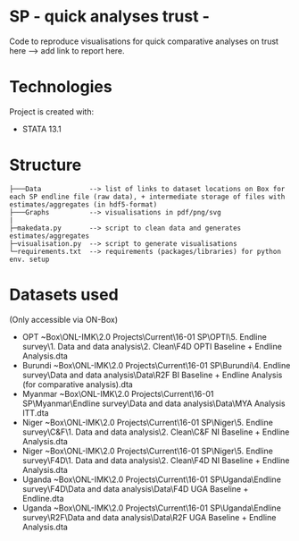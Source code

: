 # SP - quick analyses trust - 

Code to reproduce visualisations for quick comparative analyses on trust here <add link> --> add link to report here. 

# Technologies
Project is created with: 
- STATA 13.1

# Structure
```
├───Data            --> list of links to dataset locations on Box for each SP endline file (raw data), + intermediate storage of files with estimates/aggregates (in hdf5-format)
├───Graphs          --> visualisations in pdf/png/svg
|
├─makedata.py       --> script to clean data and generates estimates/aggregates
├─visualisation.py  --> script to generate visualisations
└─requirements.txt  --> requirements (packages/libraries) for python env. setup
```
# Datasets used
(Only accessible via ON-Box)
- OPT	~Box\ONL-IMK\2.0 Projects\Current\16-01 SP\OPTI\5. Endline survey\1. Data and data analysis\2. Clean\F4D OPTI Baseline + Endline Analysis.dta
- Burundi	~Box\ONL-IMK\2.0 Projects\Current\16-01 SP\Burundi\4. Endline survey\Data and data analysis\Data\R2F BI Baseline + Endline Analysis (for comparative analysis).dta
- Myanmar	~Box\ONL-IMK\2.0 Projects\Current\16-01 SP\Myanmar\Endline survey\Data and data analysis\Data\MYA Analysis ITT.dta
- Niger	~Box\ONL-IMK\2.0 Projects\Current\16-01 SP\Niger\5. Endline survey\C&F\1. Data and data analysis\2. Clean\C&F NI Baseline + Endline Analysis.dta
- Niger	~Box\ONL-IMK\2.0 Projects\Current\16-01 SP\Niger\5. Endline survey\F4D\1. Data and data analysis\2. Clean\F4D NI Baseline + Endline Analysis.dta
- Uganda	~Box\ONL-IMK\2.0 Projects\Current\16-01 SP\Uganda\Endline survey\F4D\Data and data analysis\Data\F4D UGA Baseline + Endline.dta
- Uganda	~Box\ONL-IMK\2.0 Projects\Current\16-01 SP\Uganda\Endline survey\R2F\Data and data analysis\Data\R2F UGA Baseline + Endline Analysis.dta







